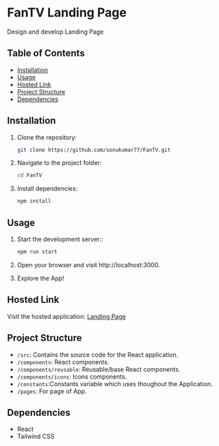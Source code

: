 # FanTV Landing Page

Design and develop Landing Page

## Table of Contents

- [Installation](#installation)
- [Usage](#usage)
- [Hosted Link](#hosted-link)
- [Project Structure](#project-structure)
- [Dependencies](#dependencies)


## Installation

1. Clone the repository:

   ```bash
   git clone https://github.com/sonukumar77/FanTV.git

2. Navigate to the project folder:

   ```bash
   cd FanTV

3. Install dependencies:

   ```bash
   npm install

## Usage

1. Start the development server::

   ```bash
   npm run start

2. Open your browser and visit http://localhost:3000.

3. Explore the App!

## Hosted Link

Visit the hosted application: [Landing Page](https://fantv-landing.netlify.app/)

## Project Structure

* `/src`: Contains the source code for the React application.
* `/components`: React components.
* `/components/reusable`: Reusable/base React components.
* `/components/icons`: Icons components.
* `/constants`:Constants variable which uses thoughout the Application.
* `/pages`: For page of App.

## Dependencies

- React
- Tailwind CSS
